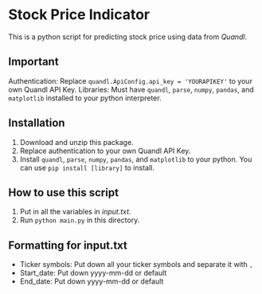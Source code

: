 # Stock Price Indicator

This is a python script for predicting stock price using data from _Quandl_.

## Important

Authentication: Replace `quandl.ApiConfig.api_key = 'YOURAPIKEY'` to your own Quandl API Key.
Libraries: Must have `quandl`, `parse`, `numpy`, `pandas`, and `matplotlib` installed to your python interpreter.

## Installation

1. Download and unzip this package. 
2. Replace authentication to your own Quandl API Key.
3. Install `quandl`, `parse`, `numpy`, `pandas`, and `matplotlib` to your python. You can use `pip install [library]` to install.

## How to use this script
1. Put in all the variables in *input.txt*.
2. Run `python main.py` in this directory.

## Formatting for input.txt
- Ticker symbols: Put down all your ticker symbols and separate it with `,`
- Start_date: Put down yyyy-mm-dd or default
- End_date: Put down yyyy-mm-dd or default
